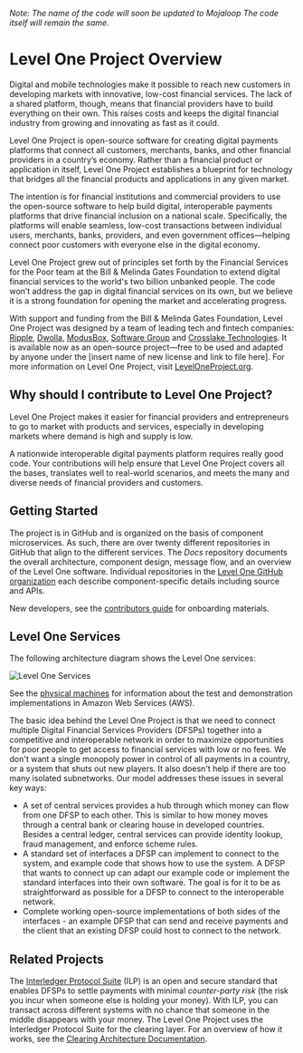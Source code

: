 _Note: The name of the code will soon be updated to Mojaloop The code itself will remain the same._

# Level One Project Overview  
Digital and mobile technologies make it possible to reach new customers in developing markets with innovative, low-cost financial services. The lack of a shared platform, though, means that financial providers have to build everything on their own. This raises costs and keeps the digital financial industry from growing and innovating as fast as it could.  

Level One Project is open-source software for creating digital payments platforms that connect all customers, merchants, banks, and other financial providers in a country’s economy. Rather than a financial product or application in itself, Level One Project establishes a blueprint for technology that bridges all the financial products and applications in any given market.  

The intention is for financial institutions and commercial providers to use the open-source software to help build digital, interoperable payments platforms that drive financial inclusion on a national scale. Specifically, the platforms will enable seamless, low-cost transactions between individual users, merchants, banks, providers, and even government offices—helping connect poor customers with everyone else in the digital economy.  

Level One Project grew out of principles set forth by the Financial Services for the Poor team at the Bill & Melinda Gates Foundation to extend digital financial services to the world's two billion unbanked people. The code won’t address the gap in digital financial services on its own, but we believe it is a strong foundation for opening the market and accelerating progress.  

With support and funding from the Bill & Melinda Gates Foundation, Level One Project was designed by a team of leading tech and fintech companies: [Ripple](https://github.com/ripple), [Dwolla](https://github.com/dwolla), [ModusBox](http://www.modusbox.com/), [Software Group](http://www.softwaregroup-bg.com/) and [Crosslake Technologies](http://www.crosslaketech.com/). It is available now as an open-source project—free to be used and adapted by anyone under the [insert name of new license and link to file here]. For more information on Level One Project, visit [LevelOneProject.org](leveloneproject.org).

## Why should I contribute to Level One Project?
Level One Project makes it easier for financial providers and entrepreneurs to go to market with products and services, especially in developing markets where demand is high and supply is low.  

A nationwide interoperable digital payments platform requires really good code. Your contributions will help ensure that Level One Project covers all the bases, translates well to real-world scenarios, and meets the many and diverse needs of financial providers and customers.  

## Getting Started
The project is in GitHub and is organized on the basis of component microservices.  As such, there are over twenty different repositories in GitHub that align to the different services.  The _Docs_ repository documents the overall architecture, component design, message flow, and an overview of the Level One software. Individual repositories in the [Level One GitHub organization](https://github.com/LevelOneProject/) each describe component-specific details including source and APIs.

New developers, see the [contributors guide](./contribute.md) for onboarding materials.

## Level One Services
The following architecture diagram shows the Level One services:

![Level One Services](https://github.com/LevelOneProject/Docs/blob/master/Wiki/Basic%20Overview.png)

See the [physical machines](https://github.com/LevelOneProject/Docs/blob/master/AWS/Infrastructure/machines.md) for information about the test and demonstration implementations in Amazon Web Services (AWS).

The basic idea behind the Level One Project is that we need to connect multiple Digital Financial Services Providers (DFSPs) together into a competitive and interoperable network in order to maximize opportunities for poor people to get access to financial services with low or no fees. We don't want a single monopoly power in control of all payments in a country, or a system that shuts out new players. It also doesn't help if there are too many isolated subnetworks. Our model addresses these issues in several key ways:

- A set of central services provides a hub through which money can flow from one DFSP to each other. This is similar to how money moves through a central bank or clearing house in developed countries. Besides a central ledger, central services can provide identity lookup, fraud management, and enforce scheme rules.
- A standard set of interfaces a DFSP can implement to connect to the system, and example code that shows how to use the system. A DFSP that wants to connect up can adapt our example code or implement the standard interfaces into their own software. The goal is for it to be as straightforward as possible for a DFSP to connect to the interoperable network.
- Complete working open-source implementations of both sides of the interfaces - an example DFSP that can send and receive payments and the client that an existing DFSP could host to connect to the network.


## Related Projects
The [Interledger Protocol Suite](https://interledger.org/) (ILP) is an open and secure standard that enables DFSPs to settle payments with minimal _counter-party risk_ (the risk you incur when someone else is holding your money). With ILP, you can transact across different systems with no chance that someone in the middle disappears with your money. The Level One Project uses the Interledger Protocol Suite for the clearing layer. For an overview of how it works, see the [Clearing Architecture Documentation](https://github.com/LevelOneProject/Docs/blob/master/ILP/README.md).
